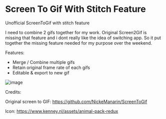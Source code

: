 # Screen To Gif With Stitch Feature
Unofficial ScreenToGif with stitch feature

I need to combine 2 gifs together for my work. Original Screen2Gif is missing that feature and i dont really like the idea of switching app.
So it put together the missing feature needed for my purpose over the weekend. 

Features:
- Merge / Combine multiple gifs
- Retain original frame rate of each gifs
- Editable & export to new gif

![image](https://github.com/jackisgames/ScreenToGifWithStitch/blob/master/stitch_demo.gif)



Credits:


Original screen to GIF: https://github.com/NickeManarin/ScreenToGif


Icon: https://www.kenney.nl/assets/animal-pack-redux
